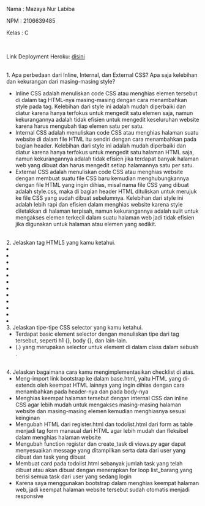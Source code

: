 <p>Nama    : Mazaya Nur Labiba</p>
<p>NPM     : 2106639485</p>
<p>Kelas   : C</p>
<br>
<p>Link Deployment Heroku: <a href="https://tugas2maza.herokuapp.com/todolist">disini</a></p>
<br>
1. Apa perbedaan dari Inline, Internal, dan External CSS? Apa saja kelebihan dan kekurangan dari masing-masing style?
<ul>
<li>Inline CSS adalah menuliskan code CSS atau menghias elemen tersebut di dalam tag HTML-nya masing-masing dengan cara menambahkan style pada tag. Kelebihan dari style ini adalah mudah diperbaiki dan diatur karena hanya terfokus untuk mengedit satu elemen saja, namun kekurangannya adalah tidak efisien untuk mengedit keseluruhan website karena harus mengubah tiap elemen satu per satu.
<li>Internal CSS adalah menuliskan code CSS atau menghias halaman suatu website di dalam file HTML itu sendiri dengan cara menambahkan <style></style> pada bagian header. Kelebihan dari style ini adalah mudah diperbaiki dan diatur karena hanya terfokus untuk mengedit satu halaman HTML saja, namun kekurangannya adalah tidak efisien jika terdapat banyak halaman web yang dibuat dan harus mengedit setiap halamannya satu per satu.
<li>External CSS adalah menuliskan code CSS atau menghias website dengan membuat suatu file CSS baru kemudian menghubungkannya dengan file HTML yang ingin dihias, misal nama file CSS yang dibuat adalah style.css, maka di bagian header HTML dituliskan <link rel="stylesheet" href="style.css"/> untuk merujuk ke file CSS yang sudah dibuat sebelumnya. Kelebihan dari style ini adalah lebih rapi dan efisien dalam menghias website karena style diletakkan di halaman terpisah, namun kekurangannya adalah sulit untuk mengakses elemen terkecil dalam suatu halaman web jadi tidak efisien jika digunakan untuk halaman atau elemen yang sedikit.
</ul>
<br>
2. Jelaskan tag HTML5 yang kamu ketahui.
<li> <!-- <h> yang merupakan text dengan berbagai macam ukuran, h1 adalah ukuran terbesar kemudian h6 yang terkecil. -->
<li> <!-- <title> yang merupakan judul dari halaman website tersebut yang diletakkan di header. -->
<li> <!-- <p> yang merupakan paragraf dalam website. -->
<li> <!-- <br> yang merupakan jarak antar satu elemen dengan elemen lainnya. -->
<li> <!-- <ul> dan <li> yang merupakan urutan list atau nomor dalam sebuah website. -->
<li> <!-- <img> untuk menambahkan gambar dalam sebuah website. -->
<li> <!-- <button> untuk menambahkan tombol dalam sebuah website. -->
<li> <!-- <a href> untuk menghubungkan website ke sebuah link atau halaman website lain. -->
<li> <!-- <input> untuk meminta input dari user berupa text, tombol, atau yang lainnya. -->
<li> <!-- <form> yang merupakan suatu struktur form dalam website yang nantinya di dalam form tersebut dapat ditambahkan elemen lain seperti input, tombol, dan lain-lain. -->
<li> <!-- <label> yang merupakan suatu text yang fleksibel dan dapat diatur style-nya. -->
<li> <!-- dan masih banyak lagi tag lainnya -->
<br>
3. Jelaskan tipe-tipe CSS selector yang kamu ketahui.
<ul>
<li> Terdapat basic element selector dengan menuliskan tipe dari tag tersebut, seperti h1 {}, body {}, dan lain-lain.
<li> (.) yang merupakan selector untuk element di dalam class dalam sebuah <!-- <div> -->.
</ul>
<br>
4. Jelaskan bagaimana cara kamu mengimplementasikan checklist di atas.
<ul>
<li> Meng-import link bootstrap ke dalam base.html, yaitu HTML yang di-extends oleh keempat HTML lainnya yang ingin dihias dengan cara menambahkan <link href="https://cdn.jsdelivr.net/npm/bootstrap@5.2.2/dist/css/bootstrap.min.css" rel="stylesheet" integrity="sha384-Zenh87qX5JnK2Jl0vWa8Ck2rdkQ2Bzep5IDxbcnCeuOxjzrPF/et3URy9Bv1WTRi" crossorigin="anonymous"> pada header-nya dan   <script src="https://cdn.jsdelivr.net/npm/bootstrap@5.2.2/dist/js/bootstrap.bundle.min.js" integrity="sha384-OERcA2EqjJCMA+/3y+gxIOqMEjwtxJY7qPCqsdltbNJuaOe923+mo//f6V8Qbsw3" crossorigin="anonymous"></script> pada body-nya
<li> Menghias keempat halaman tersebut dengan internal CSS dan inline CSS agar lebih mudah untuk mengakses masing-masing halaman website dan masing-masing elemen kemudian menghiasnya sesuai keinginan
<li> Mengubah HTML dari register.html dan todolist.html dari form as table menjadi tag form manaual dari HTML agar lebih mudah dan fleksibel dalam menghias halaman website
<li> Mengubah function register dan create_task di views.py agar dapat menyesuaikan message yang ditampilkan serta data dari user yang dibuat dan task yang dibuat
<li> Membuat card pada todolist.html sebanyak jumlah task yang telah dibuat atau akan dibuat dengan menerapkan for loop list_barang yang berisi semua task dari user yang sedang login
<li> Karena saya menggunakan bootstrap dalam menghias keempat halaman web, jadi keempat halaman website tersebut sudah otomatis menjadi responsive
</ul>